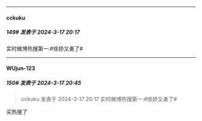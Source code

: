 ﻿
*****

####  cckuku  
##### 149#       发表于 2024-3-17 20:17

实时微博热搜第一:#徐娇又勇了#


*****

####  WUjun-123  
##### 150#       发表于 2024-3-17 20:45

<blockquote>cckuku 发表于 2024-3-17 20:17
实时微博热搜第一:#徐娇又勇了#</blockquote>
买热搜了

